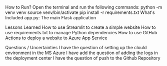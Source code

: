 How to Run?
Open the terminal and run the following commands:
python -m venv venv
source venv/bin/activate
pip install -r requirements.txt
What's Included
app.py: The main Flask application

Lessons Learned
How to use Streamlit to create a simple website
How to use requirements.txt to manage Python dependencies
How to use GitHub Actions to deploy a website to Azure App Service

Questions / Uncertainties
l have the question of setting up the clould environment in the MS Azure 
l have add the question of adding the logs in the deployment center
l have the question of push to the Github Repository